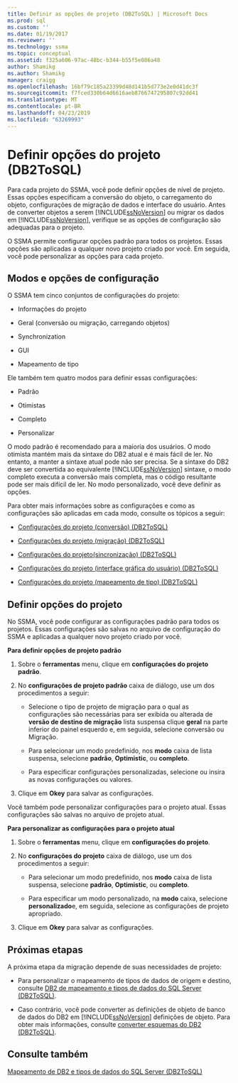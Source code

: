 ```yaml
---
title: Definir as opções de projeto (DB2ToSQL) | Microsoft Docs
ms.prod: sql
ms.custom: ''
ms.date: 01/19/2017
ms.reviewer: ''
ms.technology: ssma
ms.topic: conceptual
ms.assetid: f325a606-97ac-48bc-b344-b55f5e086a48
author: Shamikg
ms.author: Shamikg
manager: craigg
ms.openlocfilehash: 16bf79c185a23399d48d141b5d773e2e0d41dc3f
ms.sourcegitcommit: f7fced330b64d6616aeb8766747295807c92dd41
ms.translationtype: MT
ms.contentlocale: pt-BR
ms.lasthandoff: 04/23/2019
ms.locfileid: "63269993"
---
```

# <a name="setting-project-options-db2tosql"></a>Definir opções do projeto (DB2ToSQL)
Para cada projeto do SSMA, você pode definir opções de nível de projeto. Essas opções especificam a conversão do objeto, o carregamento do objeto, configurações de migração de dados e interface do usuário. Antes de converter objetos a serem [!INCLUDE[ssNoVersion](../../includes/ssnoversion-md.md)] ou migrar os dados em [!INCLUDE[ssNoVersion](../../includes/ssnoversion-md.md)], verifique se as opções de configuração são adequadas para o projeto.  
  
O SSMA permite configurar opções padrão para todos os projetos. Essas opções são aplicadas a qualquer novo projeto criado por você. Em seguida, você pode personalizar as opções para cada projeto.  
  
## <a name="configuration-options-and-modes"></a>Modos e opções de configuração  
O SSMA tem cinco conjuntos de configurações do projeto:  
  
-   Informações do projeto  
  
-   Geral (conversão ou migração, carregando objetos)  
  
-   Synchronization  
  
-   GUI  
  
-   Mapeamento de tipo  
  
Ele também tem quatro modos para definir essas configurações:  
  
-   Padrão  
  
-   Otimistas  
  
-   Completo  
  
-   Personalizar  
  
O modo padrão é recomendado para a maioria dos usuários. O modo otimista mantém mais da sintaxe do DB2 atual e é mais fácil de ler. No entanto, a manter a sintaxe atual pode não ser precisa. Se a sintaxe do DB2 deve ser convertida ao equivalente [!INCLUDE[ssNoVersion](../../includes/ssnoversion-md.md)] sintaxe, o modo completo executa a conversão mais completa, mas o código resultante pode ser mais difícil de ler. No modo personalizado, você deve definir as opções.  
  
Para obter mais informações sobre as configurações e como as configurações são aplicadas em cada modo, consulte os tópicos a seguir:  
  
-   [Configurações do projeto &#40;conversão&#41; &#40;DB2ToSQL&#41;](../../ssma/db2/project-settings-conversion-db2tosql.md)  
  
-   [Configurações do projeto &#40;migração&#41; &#40;DB2ToSQL&#41;](../../ssma/db2/project-settings-migration-db2tosql.md)  
  
-   [Configurações do projeto&#40;sincronização&#41; &#40;DB2ToSQL&#41;](../../ssma/db2/project-settings-synchronization-db2tosql.md)  
  
-   [Configurações do projeto &#40;interface gráfica do usuário&#41; &#40;DB2ToSQL&#41;](../../ssma/db2/project-settings-gui-db2tosql.md)  
  
-   [Configurações do projeto &#40;mapeamento de tipo&#41; &#40;DB2ToSQL&#41;](../../ssma/db2/project-settings-type-mapping-db2tosql.md)  
  
## <a name="setting-project-options"></a>Definir opções do projeto  
No SSMA, você pode configurar as configurações padrão para todos os projetos. Essas configurações são salvas no arquivo de configuração do SSMA e aplicadas a qualquer novo projeto criado por você.  
  
**Para definir opções de projeto padrão**  
  
1.  Sobre o **ferramentas** menu, clique em **configurações do projeto padrão**.  
  
2.  No **configurações de projeto padrão** caixa de diálogo, use um dos procedimentos a seguir:  
  
    -   Selecione o tipo de projeto de migração para o qual as configurações são necessárias para ser exibida ou alterada de **versão de destino de migração** lista suspensa clique **geral** na parte inferior do painel esquerdo e, em seguida, selecione conversão ou Migração.  
  
    -   Para selecionar um modo predefinido, nos **modo** caixa de lista suspensa, selecione **padrão**, **Optimistic**, ou **completo**.  
  
    -   Para especificar configurações personalizadas, selecione ou insira as novas configurações ou valores.  
  
3.  Clique em **Okey** para salvar as configurações.  
  
Você também pode personalizar configurações para o projeto atual. Essas configurações são salvas no arquivo de projeto atual.  
  
**Para personalizar as configurações para o projeto atual**  
  
1.  Sobre o **ferramentas** menu, clique em **configurações do projeto**.  
  
2.  No **configurações do projeto** caixa de diálogo, use um dos procedimentos a seguir:  
  
    -   Para selecionar um modo predefinido, nos **modo** caixa de lista suspensa, selecione **padrão**, **Optimistic**, ou **completo**.  
  
    -   Para especificar um modo personalizado, na **modo** caixa, selecione **personalizado**e, em seguida, selecione as configurações de projeto apropriado.  
  
3.  Clique em **Okey** para salvar as configurações.  
  
## <a name="next-steps"></a>Próximas etapas  
A próxima etapa da migração depende de suas necessidades de projeto:  
  
-   Para personalizar o mapeamento de tipos de dados de origem e destino, consulte [DB2 de mapeamento e tipos de dados do SQL Server &#40;DB2ToSQL&#41;](../../ssma/db2/mapping-db2-and-sql-server-data-types-db2tosql.md).  
  
-   Caso contrário, você pode converter as definições de objeto de banco de dados do DB2 em [!INCLUDE[ssNoVersion](../../includes/ssnoversion-md.md)] definições de objeto. Para obter mais informações, consulte [converter esquemas do DB2 &#40;DB2ToSQL&#41;](../../ssma/db2/converting-db2-schemas-db2tosql.md).  
  
## <a name="see-also"></a>Consulte também  
[Mapeamento de DB2 e tipos de dados do SQL Server &#40;DB2ToSQL&#41;](../../ssma/db2/mapping-db2-and-sql-server-data-types-db2tosql.md)  
  
